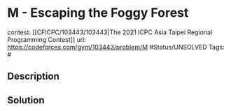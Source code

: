 # M - Escaping the Foggy Forest

contest: [[CFICPC/103443/103443|The 2021 ICPC Asia Taipei Regional Programming Contest]]
url: https://codeforces.com/gym/103443/problem/M
#Status/UNSOLVED
Tags: #

## Description

## Solution

